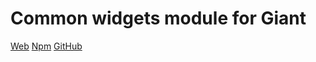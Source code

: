 Common widgets module for Giant
===============================

[Web](http://giantjs.org) [Npm](https://www.npmjs.com/~giantjs) [GitHub](https://github.com/giantjs)
